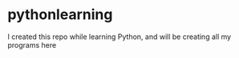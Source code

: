 # pythonlearning
I created this repo while learning Python, and will be creating all my programs here
